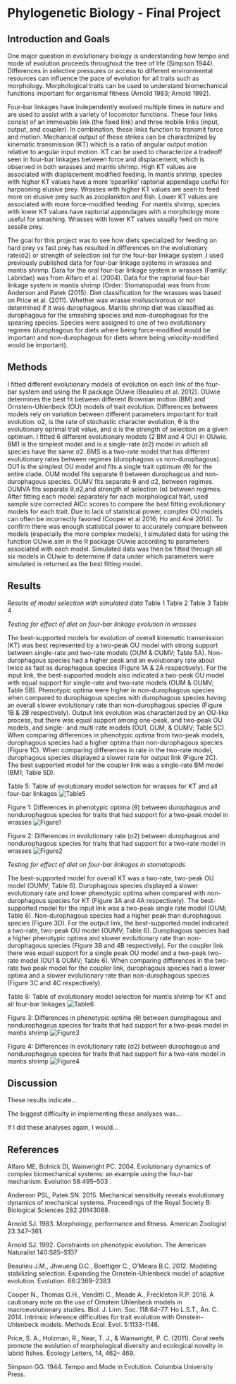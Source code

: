 # Phylogenetic Biology - Final Project

## Introduction and Goals

One major question in evolutionary biology is understanding how tempo and mode of evolution proceeds throughout the tree of life (Simpson 1944). Differences in selective pressures or access to different environmental resources can influence the pace of evolution for all traits such as morphology. Morphological traits can be used to understand biomechanical functions important for organismal fitness (Arnold 1983; Arnold 1992). 

Four-bar linkages have independently evolved multiple times in nature and are used to assist with a variety of locomotor functions. These four links consist of an immovable link (the fixed link) and three mobile links (input, output, and coupler). In combination, these links function to transmit force and motion. Mechanical output of these strikes can be characterized by kinematic transmission (KT) which is a ratio of angular output motion relative to angular input motion. KT can be used to characterize a tradeoff seen in four-bar linkages between force and displacement, which is observed in both wrasses and mantis shrimp. High KT values are associated with displacement modified feeding. In mantis shrimp, species with higher KT values have a more ‘spearlike’ raptorial appendage useful for harpooning elusive prey. Wrasses with higher KT values are seen to feed more on elusive prey such as zooplankton and fish. Lower KT values are associated with more force-modified feeding. For mantis shrimp, species with lower KT values have raptorial appendages with a morphology more useful for smashing. Wrasses with lower KT values usually feed on more sessile prey. 

The goal for this project was to see how diets specialized for feeding on hard prey vs fast prey has resulted in differences on the evolutionary rate(σ2) or strength of selection (α) for the four-bar linkage system .I used previously published data for four-bar linkage systems in wrasses and mantis shrimp. Data for the oral four-bar linkage system in wrasses (Family: Labridae) was from Alfaro et al. (2004). Data for the raptorial four-bar linkage system in mantis shrimp (Order: Stomatopoda) was from from Anderson and Patek (2015). Diet classification for the wrasses was based on Price et al. (2011). Whether was wrasse  molluscivorous or not determined if it was durophagous. Mantis shrimp diet was classified as durophagous for the smashing species and non-durophagous for the spearing species. Species were assigned to one of two evolutionary regimes (durophagous for diets where being force-modified would be important and non-durophagous for diets where being velocity-modified would be important). 


## Methods

I fitted different evolutionary models of evolution on each link of the four-bar system and using the R package OUwie (Beaulieu et al. 2012). OUwie determines the best fit between different Brownian motion (BM) and Ornstein-Uhlenbeck (OU) models of trait evolution. Differences between models rely on variation between different parameters important for trait evolution: σ2,  is the rate of stochastic character evolution, θ is the evolutionary optimal trait value, and α is the strength of selection on a given optimum. I fitted 6  different evolutionary models (2 BM and 4 OU) in OUwie. BM1 is the simplest model and is a single-rate (σ2) model in which all species have the same σ2. BMS is a two-rate model that has different evolutionary rates between regimes (durophagous vs non-durophagous). OU1 is the simplest OU model and fits a single trait optimum (θ) for the entire clade. OUM model fits separate θ between durophagous and non-durophagous species. OUMV fits separate θ and σ2, between regimes. OUMVA fits separate θ,σ2,and strength of selection (α) between regimes. After fitting each model separately for each morphological trait, used sample size corrected AICc scores to compare the best fitting evolutionary models for each trait. 
Due to lack of statistical power, complex OU models can often be incorrectly favored (Cooper et al 2016; Ho and Ané 2014). To confirm there was enough statistical power to accurately compare between models (especially the more complex models), I simulated data for  using the function OUwie.sim in the R package OUwie according to parameters associated with each model. Simulated data was then be fitted through all six models in OUwie to determine if data under which parameters were simulated is returned as the best fitting model.  


## Results

*Results of model selection with simulated data*
Table 1
Table 2
Table 3
Table 4

*Testing for effect of diet on four-bar linkage evolution in wrasses*

The best-supported models for evolution of overall kinematic transmission (KT) was best represented by a two-peak OU model with strong support between single-rate and two-rate models (OUM & OUMV; Table 5A). Non-durophagous species had a higher peak and an evolutionary rate about twice as fast as durophagous species (Figure 1A & 2A respectively). For the input link, the best-supported models also indicated a two-peak OU model with equal support for single-rate and two-rate models (OUM & OUMV; Table 5B). Phenotypic optima were higher in non-durophagous species when compared to durophagous species with durophagous species having an overall slower evolutionary rate than non-durophagous species (Figure 1B & 2B respectively). Output link evolution was characterized by an OU-like process, but there was equal support among one-peak, and two-peak OU models, and single- and multi-rate models (OU1, OUM, & OUMV; Table 5C). When comparing differences in phenotypic optima from two-peak models, durophagous species had a higher optima than non-durophagous species (Figure 1C). When comparing differences in rate in the two-rate model, durophagous species displayed a slower rate for output link (Figure 2C). The best supported model for the coupler link was a single-rate BM model (BM1; Table 5D).  

Table 5: Table of evolutionary model selection for wrasses for KT and all four-bar linkages
![Table5](Table5.png)

Figure 1: Differences in phenotypic optima (θ) between durophagous and nondurophagous species for traits that had support for a two-peak model in wrasses
![Figure1](wrasse_theta_figure.png)

Figure 2: Differences in evolutionary rate (σ2) between durophagous and nondurophagous species for traits that had support for a two-rate model in wrasses
![Figure2](wrasse_sigmasq_figure.png)

*Testing for effect of diet on four-bar linkages in stomatopods*

The best-supported model for overall KT was a two-rate, two-peak OU model (OUMV; Table 6). Durophagous species displayed a slower evolutionary rate and lower phenotypic optima when compared with non-durophagous species for KT (Figure 3A and 4A respectively). The best-supported model for the input link was a two-peak single rate model (OUM; Table 6). Non-durophagous species had a higher peak than durophagous species (Figure 3D). For the output link, the best-supported model indicated a two-rate, two-peak OU model (OUMV; Table 6). Durophagous species had a higher phenotypic optima and slower evolutionary rate than non-durophagous species (Figure 3B and 4B respectively). For the coupler link there was equal support for a single peak OU model and a two-peak two-rate model (OU1 & OUMV; Table 6). When comparing differences in the two-rate two peak model for the coupler link, durophagous species had a lower optima and a slower evolutionary rate than non-durophagous species (Figure 3C and 4C respectively). 

Table 6: Table of evolutionary model selection for mantis shrimp for KT and all four-bar linkages
![Table6](Table6.png)

Figure 3: Differences in phenotypic optima (θ) between durophagous and nondurophagous species for traits that had support for a two-peak model in mantis shrimp
![Figure3](stomatopod_theta_figure.png)

Figure 4: Differences in evolutionary rate (σ2) between durophagous and nondurophagous species for traits that had support for a two-rate model in mantis shrimp 
![Figure4](stomatopod_sigmasq_figure.png)


## Discussion

These results indicate...

The biggest difficulty in implementing these analyses was...

If I did these analyses again, I would...


## References

Alfaro ME, Bolnick DI, Wainwright PC. 2004. Evolutionary dynamics of complex biomechanical systems: an example using the four-bar mechanism. Evolution 58:495–503 .

Anderson PSL, Patek SN. 2015. Mechanical sensitivity reveals evolutionary dynamics of mechanical systems. Proceedings of the Royal Society B: Biological Sciences 282:20143088.

Arnold SJ. 1983. Morphology, performance and fitness. American Zoologist 23:347–361. 

Arnold SJ. 1992. Constraints on phenotypic evolution. The American Naturalist 140:S85–S107

Beaulieu J.M., Jhwueng D.C., Boettiger C., O’Meara B.C. 2012. Modeling stabilizing selection:
Expanding the Ornstein-Uhlenbeck model of adaptive evolution. Evolution. 66:2369–2383

Cooper N., Thomas G.H., Venditti C., Meade A., Freckleton R.P. 2016. A cautionary note on the
use of Ornstein Uhlenbeck models in macroevolutionary studies. Biol. J. Linn. Soc. 118:64–77.
Ho L.S.T., An. C. 2014. Intrinsic inference difficulties for trait evolution with Ornstein-Uhlenbeck models. Methods Ecol. Evol. 5:1133-1146.

Price, S. A., Holzman, R., Near, T. J., & Wainwright, P. C. (2011). Coral reefs promote the evolution of morphological diversity and ecological novelty in labrid fishes. Ecology Letters, 14, 462– 469.

Simpson GG. 1944. Tempo and Mode in Evolution. Columbia University Press.


